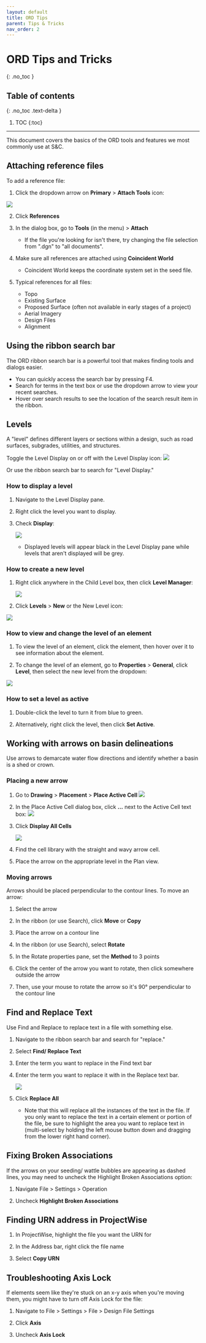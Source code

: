 ```yaml
---
layout: default
title: ORD Tips
parent: Tips & Tricks
nav_order: 2
---
```


# ORD Tips and Tricks
{: .no_toc }

## Table of contents
{: .no_toc .text-delta }

1. TOC
{:toc}

---

This document covers the basics of the ORD tools and features we most
commonly use at S&C.

## Attaching reference files

To add a reference file:

1.  Click the dropdown arrow on **Primary** > **Attach Tools** icon: 

![](/assets/images/attach-tools.png)

2.  Click **References**

3.  In the dialog box, go to **Tools** (in the menu) > **Attach**

    -   If the file you're looking for isn't there, try changing the file selection from ".dgn" to "all documents".

4.  Make sure all references are attached using **Coincident World**

    -   Coincident World keeps the coordinate system set in the seed file.

5.  Typical references for all files:

    -   Topo
    -   Existing Surface
    -   Proposed Surface (often not available in early stages of a project)
    -   Aerial Imagery
    -   Design Files
    -   Alignment

## Using the ribbon search bar

The ORD ribbon search bar is a powerful tool that makes finding tools
and dialogs easier.

-   You can quickly access the search bar by pressing F4.
-   Search for terms in the text box or use the dropdown arrow to view
    your recent searches.
-   Hover over search results to see the location of the search result
    item in the ribbon.

## Levels

A "level" defines different layers or sections within a design, such as road surfaces, subgrades, utilities, and structures. 

Toggle the Level Display on or off with the Level Display icon: ![](/assets/images/level-display.png)

Or use the ribbon search bar to search for "Level Display."

### How to display a level

1.  Navigate to the Level Display pane.

2.  Right click the level you want to display.

3.  Check **Display**:

    ![](/assets/images/display.png)

    - Displayed levels will appear black in the Level Display pane while levels that aren't displayed will be grey.

### How to create a new level

1.  Right click anywhere in the Child Level box, then click **Level Manager**:

    ![](/assets/images/level-manager.png)
    
2.  Click **Levels** > **New** or the New Level icon: 

![](/assets/images/new-level.png)

### How to view and change the level of an element

1.  To view the level of an element, click the element, then hover over it to see information about the element.

2.  To change the level of an element, go to **Properties** > **General**, click **Level**, then select the new level from the dropdown: 

![](/assets/images/level-properties.png)

### How to set a level as active

1. Double-click the level to turn it from blue to green. 

2. Alternatively, right click the level, then click **Set Active**.

## Working with arrows on basin delineations

Use arrows to demarcate water flow directions and identify whether a
basin is a shed or crown.

### Placing a new arrow

1.  Go to **Drawing** > **Placement** > **Place Active Cell** ![](/assets/images/place-active-cell.png)

2.  In the Place Active Cell dialog box, click **...** next to the Active Cell text box: ![](/assets/images/active-cell-name.png)

3.  Click **Display All Cells**

    ![](/assets/images/display-all-cells.png)

4.  Find the cell library with the straight and wavy arrow cell.

5.  Place the arrow on the appropriate level in the Plan view.

### Moving arrows

Arrows should be placed perpendicular to the contour lines. To move an
arrow: 

1. Select the arrow 

2. In the ribbon (or use Search), click **Move** or **Copy** 

3. Place the arrow on a contour line

4. In the ribbon (or use Search), select **Rotate**

5. In the Rotate properties pane, set the **Method** to 3 points

6. Click the center of the arrow you want to rotate, then click somewhere outside the arrow

7. Then, use your mouse to rotate the arrow so it's 90° perpendicular to the contour line

## Find and Replace Text

Use Find and Replace to replace text in a file with something else.

1.  Navigate to the ribbon search bar and search for "replace."

2.  Select **Find/ Replace Text**

3.  Enter the term you want to replace in the Find text bar

4.  Enter the term you want to replace it with in the Replace text bar.

    ![](/assets/images/find-replace.png)

5.  Click **Replace All**

    -   Note that this will replace all the instances of the text in the
        file. If you only want to replace the text in a certain element
        or portion of the file, be sure to highlight the area you want
        to replace text in (multi-select by holding the left mouse
        button down and dragging from the lower right hand corner).

## Fixing Broken Associations

If the arrows on your seeding/ wattle bubbles are appearing as dashed
lines, you may need to uncheck the Highlight Broken Associations option:

1.  Navigate File > Settings > Operation

2.  Uncheck **Highlight Broken Associations**

## Finding URN address in ProjectWise

1.  In ProjectWise, highlight the file you want the URN for

2.  In the Address bar, right click the file name

3.  Select **Copy URN**

## Troubleshooting Axis Lock

If elements seem like they're stuck on an x-y axis when you're moving them, you might have to turn off Axis Lock for the file:

1.  Navigate to File > Settings > File > Design File Settings

2.  Click **Axis**

3.  Uncheck **Axis Lock**
